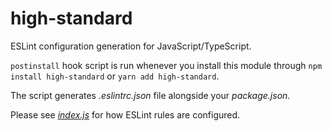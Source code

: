 # high-standard
ESLint configuration generation for JavaScript/TypeScript.

`postinstall` hook script is run whenever you install this module through `npm install high-standard` or `yarn add high-standard`.

The script generates _.eslintrc.json_ file alongside your _package.json_.

Please see [_index.js_](index.js) for how ESLint rules are configured.